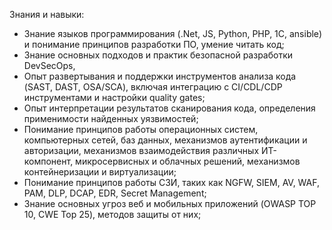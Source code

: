 Знания и навыки:

- Знание языков программирования (.Net, JS, Python, PHP, 1C, ansible) и понимание принципов разработки ПО, умение читать код;
- Знание основных подходов и практик безопасной разработки DevSecOps,
- Опыт развертывания и поддержки инструментов анализа кода (SAST, DAST, OSA/SCA), включая интеграцию с CI/CDL/CDP инструментами и настройки quality gates;
- Опыт интерпретации результатов сканирования кода, определения применимости найденных уязвимостей;
- Понимание принципов работы операционных систем, компьютерных сетей, баз данных, механизмов аутентификации и авторизации, механизмов взаимодействия различных ИТ-компонент, микросервисных и облачных решений, механизмов контейнеризации и виртуализации;
- Понимание принципов работы СЗИ, таких как NGFW, SIEM, AV, WAF, PAM, DLP, DCAP, EDR, Secret Management;
- Знание основных угроз веб и мобильных приложений (OWASP TOP 10, CWE Top 25), методов защиты от них;